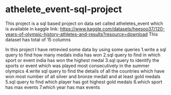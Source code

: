 # athelete_event-sql-project
This project is a sql based project on data set called atheletes_event which is available in kaggle 
link: https://www.kaggle.com/datasets/heesoo37/120-years-of-olympic-history-athletes-and-results?resource=download
This dataset has total of 15 columns 

In this project I have retrevied some data by using some queries 
1.write a sql query to find how many medals india has won
2.sql query to find in which sport or event india has won the highest medal
3.sql query to identify the sports or event which was played most consecutively in the summer olympics
4.write sql query to find the details of all the countries which have won most number of all silver and bronze medall and at least gold medals
5.sql query to find which player has got highest gold medals
6.which sport has max events
7.which year has max events
